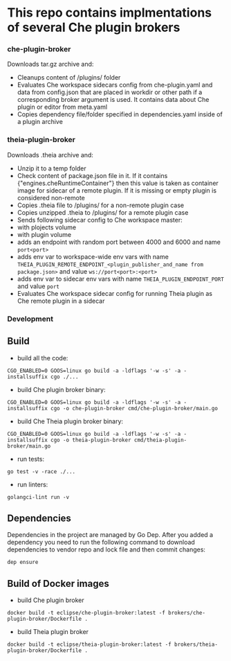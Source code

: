 # This repo contains implmentations of several Che plugin brokers

### che-plugin-broker
Downloads tar.gz archive and:
- Cleanups content of /plugins/ folder
- Evaluates Che workspace sidecars config from che-plugin.yaml and data from config.json
that are placed in workdir or other path if a corresponding broker argument is used.
It contains data about Che plugin or editor from meta.yaml
- Copies dependency file/folder specified in dependencies.yaml inside of a plugin archive

### theia-plugin-broker
Downloads .theia archive and:
- Unzip it to a temp folder
- Check content of package.json file in it. If it contains {"engines.cheRuntimeContainer"} 
then this value is taken as container image for sidecar of a remote plugin. If it is missing or empty
plugin is considered non-remote
- Copies .theia file to /plugins/ for a non-remote plugin case
- Copies unzipped .theia to /plugins/ for a remote plugin case
- Sends following sidecar config to Che workspace master:
 - with plojects volume
 - with plugin volume
 - adds an endpoint with random port between 4000 and 6000 and name `port<port>`
 - adds env var to workspace-wide env vars with name 
 `THEIA_PLUGIN_REMOTE_ENDPOINT_<plugin_publisher_and_name from package.json>` and value
 `ws://port<port>:<port>`
 - adds env var to sidecar env vars with name 
 `THEIA_PLUGIN_ENDPOINT_PORT` and value `port`
- Evaluates Che workspace sidecar config for running Theia plugin as Che remote plugin in a sidecar

### Development
## Build
- build all the code:
```shell
CGO_ENABLED=0 GOOS=linux go build -a -ldflags '-w -s' -a -installsuffix cgo ./...
```
- build Che plugin broker binary:
```shell
CGO_ENABLED=0 GOOS=linux go build -a -ldflags '-w -s' -a -installsuffix cgo -o che-plugin-broker cmd/che-plugin-broker/main.go
```
- build Che Theia plugin broker binary:
```shell
CGO_ENABLED=0 GOOS=linux go build -a -ldflags '-w -s' -a -installsuffix cgo -o theia-plugin-broker cmd/theia-plugin-broker/main.go
```
- run tests:
```shell
go test -v -race ./...
```
- run linters:
```shell
golangci-lint run -v
```
## Dependencies
Dependencies in the project are managed by Go Dep.
After you added a dependency you need to run the following command to download dependencies to vendor repo and lock file and then commit changes:
```shell
dep ensure
```
## Build of Docker images
- build Che plugin broker
```shell
docker build -t eclipse/che-plugin-broker:latest -f brokers/che-plugin-broker/Dockerfile .
```
- build Theia plugin broker
```shell
docker build -t eclipse/theia-plugin-broker:latest -f brokers/theia-plugin-broker/Dockerfile .
```